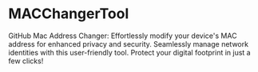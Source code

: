# MACChangerTool
GitHub Mac Address Changer: Effortlessly modify your device's MAC address for enhanced privacy and security. Seamlessly manage network identities with this user-friendly tool. Protect your digital footprint in just a few clicks!
